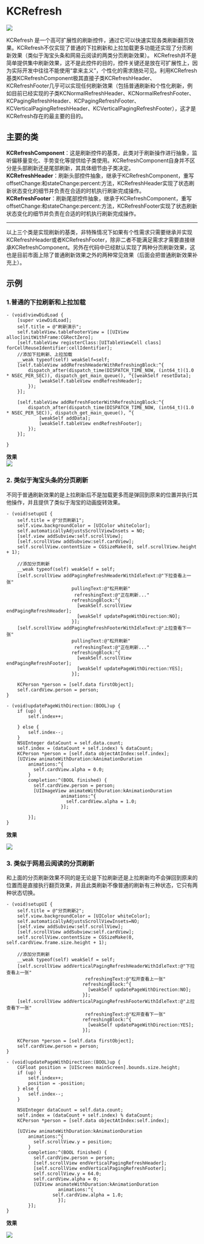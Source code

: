 # KCRefresh
![](https://github.com/kenshincui/KCRefresh/blob/master/KCRefreshDemo/KCRefreshDemo/Resources/cmjLogo120.png?raw=true)  

KCRefresh 是一个高可扩展性的刷新控件，通过它可以快速实现各类刷新翻页效果。KCRefresh不仅实现了普通的下拉刷新和上拉加载更多功能还实现了分页刷新效果（类似于淘宝头条和网易云阅读的两类分页刷新效果）。
KCRefresh并不是简单提供集中刷新效果，这不是此控件的目的，控件关键还是放在可扩展性上，因为实际开发中往往不能使用“拿来主义”，个性化的需求随处可见。利用KCRefresh基类KCRefreshComponent极其直接子类KCRefreshHeader、KCRefreshFooter几乎可以实现任何刷新效果（包括普通刷新和个性化刷新，例如目前已经实现的子类KCNormalRefreshHeader、KCNormalRefreshFooter、KCPagingRefreshHeader、KCPagingRefreshFooter、KCVerticalPagingRefreshHeader、KCVerticalPagingRefreshFooter），这才是KCRefresh存在的最主要的目的。   
## 主要的类
__KCRefreshComponent__：这是刷新控件的基类，此类对于刷新操作进行抽象，监听偏移量变化、手势变化等提供给子类使用。KCRefreshComponent自身并不区分是头部刷新还是尾部刷新，其具体细节由子类决定。  
__KCRefreshHeader__：刷新头部控件抽象，继承于KCRefreshComponent，重写offsetChange:和stateChange:percent:方法，KCRefreshHeader实现了状态刷新状态变化的细节并负责在合适的时机执行刷新完成操作。   
__KCRefreshFooter__：刷新尾部控件抽象，继承于KCRefreshComponent，重写offsetChange:和stateChange:percent:方法，KCRefreshFooter实现了状态刷新状态变化的细节并负责在合适的时机执行刷新完成操作。   
****
以上三个类是实现刷新的基类，非特殊情况下如果有个性需求只需要继承并实现KCRefreshHeader或者KCRefreshFooter，除非二者不能满足需求才需要直接继承KCRefreshComponent。另外在代码中已经默认实现了两种分页刷新效果，这也是目前市面上除了普通刷新效果之外的两种常见效果（后面会把普通刷新效果补充上）。   
## 示例
### 1.普通的下拉刷新和上拉加载   
```objc
- (void)viewDidLoad {
	[super viewDidLoad];
	self.title = @"刷新演示";
    self.tableView.tableFooterView = [[UIView alloc]initWithFrame:CGRectZero];
	[self.tableView registerClass:[UITableViewCell class] forCellReuseIdentifier:cellIdentifier];
	//添加下拉刷新、上拉加载
    __weak typeof(self) weakSelf=self;
	[self.tableView addRefreshHeaderWithRefreshingBlock:^{
        dispatch_after(dispatch_time(DISPATCH_TIME_NOW, (int64_t)(1.0 * NSEC_PER_SEC)), dispatch_get_main_queue(), ^{[weakSelf resetData];
            [weakSelf.tableView endRefreshHeader];
        });
    }];
    
    [self.tableView addRefreshFooterWithRefreshingBlock:^{
        dispatch_after(dispatch_time(DISPATCH_TIME_NOW, (int64_t)(1.0 * NSEC_PER_SEC)), dispatch_get_main_queue(), ^{
            [weakSelf addData];
            [weakSelf.tableView endRefreshFooter];
        });
    }];
    
}
```
__效果__  
![](https://github.com/kenshincui/KCRefresh/blob/master/KCRefreshDemo/KCRefreshDemo/Resources/NormalRefresh.gif?raw=true) 
### 2. 类似于淘宝头条的分页刷新
不同于普通刷新效果的是上拉刷新后不是加载更多而是弹回到原来的位置并执行其他操作，并且提供了类似于淘宝的动画旋转效果。   
```objc
- (void)setupUI {
	self.title = @"分页刷新1";
	self.view.backgroundColor = [UIColor whiteColor];
	self.automaticallyAdjustsScrollViewInsets = NO;
	[self.view addSubview:self.scrollView];
	[self.scrollView addSubview:self.cardView];
	self.scrollView.contentSize = CGSizeMake(0, self.scrollView.height + 1);

	//添加分页刷新
	__weak typeof(self) weakSelf = self;
	[self.scrollView addPagingRefreshHeaderWithIdleText:@"下拉查看上一张"
						pullingText:@"松开刷新"
					     refreshingText:@"正在刷新..."
					    refreshingBlock:^{
					      [weakSelf.scrollView endPagingRefreshHeader];
					      [weakSelf updatePageWithDirection:NO];
					    }];
	[self.scrollView addPagingRefreshFooterWithIdleText:@"上拉查看下一张"
						pullingText:@"松开刷新"
					     refreshingText:@"正在刷新..."
					    refreshingBlock:^{
					      [weakSelf.scrollView endPagingRefreshFooter];
					      [weakSelf updatePageWithDirection:YES];
					    }];

	KCPerson *person = [self.data firstObject];
	self.cardView.person = person;
}

- (void)updatePageWithDirection:(BOOL)up {
	if (up) {
		self.index++;

	} else {
		self.index--;
	}
	NSUInteger dataCount = self.data.count;
	self.index = (dataCount + self.index) % dataCount;
	KCPerson *person = [self.data objectAtIndex:self.index];
	[UIView animateWithDuration:kAnimationDuration
	    animations:^{
	      self.cardView.alpha = 0.0;
	    }
	    completion:^(BOOL finished) {
	      self.cardView.person = person;
	      [UIImageView animateWithDuration:kAnimationDuration
				    animations:^{
				      self.cardView.alpha = 1.0;
				    }];

	    }];
}
```   
__效果__   

![](https://github.com/kenshincui/KCRefresh/blob/master/KCRefreshDemo/KCRefreshDemo/Resources/PagingRefresh.gif?raw=true)   
### 3. 类似于网易云阅读的分页刷新
和上面的分页刷新效果不同的是无论是下拉刷新还是上拉刷新均不会弹回到原来的位置而是直接执行翻页效果，并且此类刷新不像普通的刷新有三种状态，它只有两种状态切换。   
```objc
- (void)setupUI {
	self.title = @"分页刷新2";
    self.view.backgroundColor = [UIColor whiteColor];
    self.automaticallyAdjustsScrollViewInsets=NO;
	[self.view addSubview:self.scrollView];
	[self.scrollView addSubview:self.cardView];
	self.scrollView.contentSize = CGSizeMake(0, self.cardView.frame.size.height + 1);

	//添加分页刷新
	__weak typeof(self) weakSelf = self;
	[self.scrollView addVerticalPagingRefreshHeaderWithIdleText:@"下拉查看上一张"
						     refreshingText:@"松开查看上一张"
						    refreshingBlock:^{
						      [weakSelf updatePageWithDirection:NO];
						    }];
	[self.scrollView addVerticalPagingRefreshFooterWithIdleText:@"上拉查看下一张"
						     refreshingText:@"松开查看下一张"
						    refreshingBlock:^{
						      [weakSelf updatePageWithDirection:YES];
						    }];

	KCPerson *person = [self.data firstObject];
	self.cardView.person = person;
}

- (void)updatePageWithDirection:(BOOL)up {
	CGFloat position = [UIScreen mainScreen].bounds.size.height;
	if (up) {
		self.index++;
		position = -position;
	} else {
		self.index--;
	}

	NSUInteger dataCount = self.data.count;
	self.index = (dataCount + self.index) % dataCount;
	KCPerson *person = [self.data objectAtIndex:self.index];

	[UIView animateWithDuration:kAnimationDuration
	    animations:^{
	      self.scrollView.y = position;
	    }
	    completion:^(BOOL finished) {
	      self.cardView.person = person;
	      [self.scrollView endVerticalPagingRefreshHeader];
	      [self.scrollView endVerticalPagingRefreshFooter];
	      self.scrollView.y = 64.0;
	      self.cardView.alpha = 0;
	      [UIView animateWithDuration:kAnimationDuration
			       animations:^{
				 self.cardView.alpha = 1.0;
			       }];
	    }];
}
```   
__效果__   

![](https://github.com/kenshincui/KCRefresh/blob/master/KCRefreshDemo/KCRefreshDemo/Resources/VerticalPagingRefresh.gif?raw=true)


